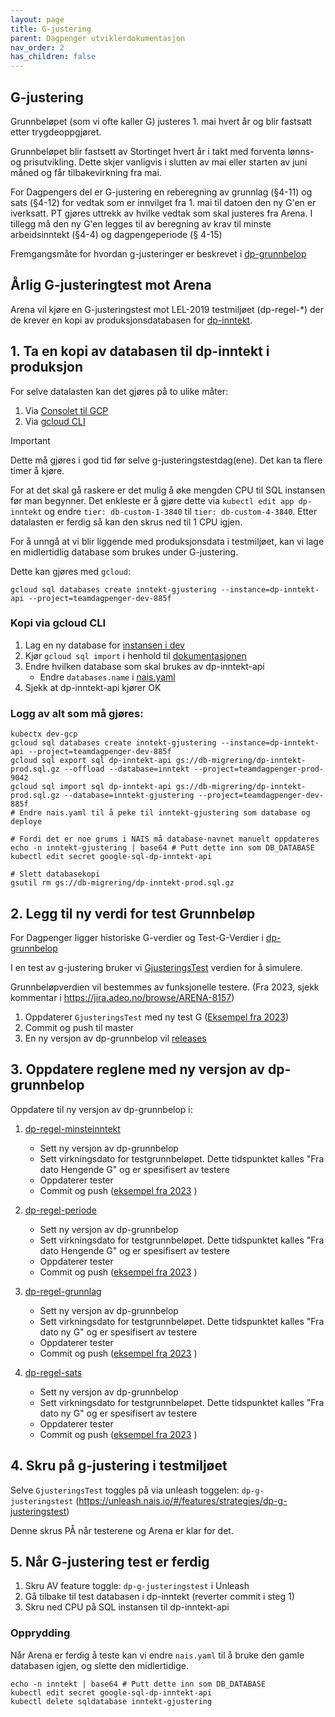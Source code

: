 ```yaml
---
layout: page
title: G-justering
parent: Dagpenger utviklerdokumentasjon
nav_order: 2
has_children: false
---
```


## G-justering

Grunnbeløpet (som vi ofte kaller G) justeres 1. mai hvert år og blir fastsatt etter trygdeoppgjøret.

Grunnbeløpet blir fastsett av Stortinget hvert år i takt med forventa lønns- og prisutvikling. Dette skjer vanligvis i
slutten av mai eller starten av juni måned og får tilbakevirkning fra mai.

For Dagpengers del er G-justering en reberegning av grunnlag (§4-11) og sats (§4-12) for vedtak som er innvilget fra 1.
mai til datoen den ny G'en er iverksatt. PT gjøres uttrekk av hvilke vedtak som skal justeres fra Arena.
I tillegg må den ny G'en legges til av beregning av krav til minste arbeidsinntekt (§4-4) og dagpengeperiode (§ 4-15)

Fremgangsmåte for hvordan g-justeringer er beskrevet
i [dp-grunnbelop](https://github.com/navikt/dp-grunnbelop#g-justering)

## Årlig G-justeringtest mot Arena

Arena vil kjøre en G-justeringstest mot LEL-2019 testmiljøet (dp-regel-*) der de krever en kopi av produksjonsdatabasen
for [dp-inntekt](https://github.com/navikt/dp-inntekt).

## 1. Ta en kopi av databasen til dp-inntekt i produksjon

For selve datalasten kan det gjøres på to ulike måter:

1. Via [Consolet til GCP](https://tbd.intern.nav.no/docs/bomlo-wiki/eksportere-database-gcp)
2. Via [gcloud CLI](https://cloud.google.com/sql/docs/postgres/import-export/import-export-sql)

> [!IMPORTANT]
> Dette må gjøres i god tid før selve g-justeringstestdag(ene). Det kan ta flere timer å kjøre.

For at det skal gå raskere er det mulig å øke mengden CPU til SQL instansen før man begynner. Det enkleste er å gjøre
dette via `kubectl edit app dp-inntekt` og endre `tier: db-custom-1-3840` til `tier: db-custom-4-3840`. Etter datalasten
er ferdig så kan den skrus ned til 1 CPU igjen.


For å unngå at vi blir liggende med produksjonsdata i testmiljøet, kan vi lage en midlertidlig database som brukes under
G-justering.

Dette kan gjøres med `gcloud`:

```shell
gcloud sql databases create inntekt-gjustering --instance=dp-inntekt-api --project=teamdagpenger-dev-885f 
```

### Kopi via gcloud CLI

1. Lag en ny database
   for [instansen i dev](https://console.cloud.google.com/sql/instances/dp-inntekt-api/databases?authuser=1&project=teamdagpenger-dev-885f)
2. Kjør `gcloud sql import` i henhold
   til [dokumentasjonen](https://cloud.google.com/sql/docs/postgres/import-export/import-export-sql)
3. Endre hvilken database som skal brukes av dp-inntekt-api
    - Endre `databases.name`
      i [nais.yaml](https://github.com/navikt/dp-inntekt/blob/a17c75bc03db8b8a8a8e154c9de22cae05f41d44/nais/dev/nais.yaml#L68)
4. Sjekk at dp-inntekt-api kjører OK

### Logg av alt som må gjøres:
```shell
kubectx dev-gcp
gcloud sql databases create inntekt-gjustering --instance=dp-inntekt-api --project=teamdagpenger-dev-885f 
gcloud sql export sql dp-inntekt-api gs://db-migrering/dp-inntekt-prod.sql.gz --offload --database=inntekt --project=teamdagpenger-prod-9042
gcloud sql import sql dp-inntekt-api gs://db-migrering/dp-inntekt-prod.sql.gz --database=inntekt-gjustering --project=teamdagpenger-dev-885f
# Endre nais.yaml til å peke til inntekt-gjustering som database og deploye

# Fordi det er noe grums i NAIS må database-navnet manuelt oppdateres
echo -n inntekt-gjustering | base64 # Putt dette inn som DB_DATABASE
kubectl edit secret google-sql-dp-inntekt-api

# Slett databasekopi
gsutil rm gs://db-migrering/dp-inntekt-prod.sql.gz
```

## 2. Legg til ny verdi for test Grunnbeløp

For Dagpenger ligger historiske G-verdier og Test-G-Verdier i [dp-grunnbelop](https://github.com/navikt/dp-grunnbelop)

I en test av g-justering bruker
vi [GjusteringsTest](https://github.com/navikt/dp-grunnbelop/blob/dd33088904de28eac3ddf6edeb5374b33c31ad50/src/main/kotlin/no/nav/dagpenger/grunnbelop/Grunnbelop.kt#L10)
verdien for å simulere.

Grunnbeløpverdien vil bestemmes av funksjonelle testere. (Fra 2023, sjekk kommentar
i https://jira.adeo.no/browse/ARENA-8157)

1. Oppdaterer `GjusteringsTest` med ny test
   G ([Eksempel fra 2023](https://github.com/navikt/dp-grunnbelop/commit/dd33088904de28eac3ddf6edeb5374b33c31ad50))
2. Commit og push til master
3. En ny versjon av dp-grunnbelop vil [releases](https://github.com/navikt/dp-grunnbelop/releases)

## 3. Oppdatere reglene med ny versjon av dp-grunnbelop

Oppdatere til ny versjon av dp-grunnbelop i:

1. [dp-regel-minsteinntekt](https://github.com/navikt/dp-regel-minsteinntekt)

    - Sett ny versjon av dp-grunnbelop
    - Sett virkningsdato for testgrunnbeløpet. Dette tidspunktet kalles "Fra dato Hengende G" og er spesifisert av
      testere
    - Oppdaterer tester
    - Commit og
      push ([eksempel fra 2023](https://github.com/navikt/dp-regel-minsteinntekt/commit/98d143dbb9eaaeda6902990b2b39d0fcbd3b0f91) )

2. [dp-regel-periode](https://github.com/navikt/dp-regel-periode)
    - Sett ny versjon av dp-grunnbelop
    - Sett virkningsdato for testgrunnbeløpet. Dette tidspunktet kalles "Fra dato Hengende G" og er spesifisert av
      testere
    - Oppdaterer tester
    - Commit og
      push ([eksempel fra 2023](https://github.com/navikt/dp-regel-periode/commit/19a1538243187830616a76262b650a8e3dd7c9a5) )

3. [dp-regel-grunnlag](https://github.com/navikt/dp-regel-grunnlag/)
    - Sett ny versjon av dp-grunnbelop
    - Sett virkningsdato for testgrunnbeløpet. Dette tidspunktet kalles "Fra dato ny G" og er spesifisert av testere
    - Oppdaterer tester
    - Commit og
      push ([eksempel fra 2023](https://github.com/navikt/dp-regel-grunnlag/commit/2c68224a3ae58e6694c34becedd27b17e8d4a966) )


4. [dp-regel-sats](https://github.com/navikt/dp-regel-sats/)
    - Sett ny versjon av dp-grunnbelop
    - Sett virkningsdato for testgrunnbeløpet. Dette tidspunktet kalles "Fra dato ny G" og er spesifisert av testere
    - Oppdaterer tester
    - Commit og
      push ([eksempel fra 2023](https://github.com/navikt/dp-regel-sats/commit/66cb81c11916e3fa492a5a8304adbef5450b9a9a) )

## 4. Skru på g-justering i testmiljøet

Selve `GjusteringsTest` toggles på via unleash toggelen: `dp-g-justeringstest`
(https://unleash.nais.io/#/features/strategies/dp-g-justeringstest)

Denne skrus PÅ når testerene og Arena er klar for det.

## 5. Når G-justering test er ferdig

1. Skru AV feature toggle: `dp-g-justeringstest` i Unleash
2. Gå tilbake til test databasen i dp-inntekt (reverter commit i steg 1)
3. Skru ned CPU på SQL instansen til dp-inntekt-api

### Opprydding
Når Arena er ferdig å teste kan vi endre `nais.yaml` til å bruke den gamle databasen igjen, og slette den midlertidige.

```shell
echo -n inntekt | base64 # Putt dette inn som DB_DATABASE
kubectl edit secret google-sql-dp-inntekt-api
kubectl delete sqldatabase inntekt-gjustering
```